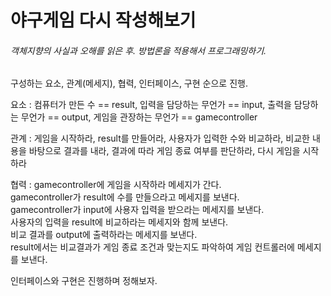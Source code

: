 # 야구게임 다시 작성해보기  
###### 객체지향의 사실과 오해를 읽은 후. 방법론을 적용해서 프로그래밍하기.  
구성하는 요소, 관계(메세지), 협력, 인터페이스, 구현 순으로 진행.  
  
요소 : 컴퓨터가 만든 수 == result, 입력을 담당하는 무언가 == input, 
출력을 담당하는 무언가 == output, 게임을 관장하는 무언가 == gamecontroller   
   
관계 : 게임을 시작하라, result를 만들어라, 사용자가 입력한 수와 비교하라, 비교한 내용을 바탕으로 결과를 내라, 
결과에 따라 게임 종료 여부를 판단하라, 다시 게임을 시작하라  
  
협력 : gamecontroller에 게임을 시작하라 메세지가 간다.  
gamecontroller가 result에 수를 만들으라고 메세지를 보낸다.  
gamecontroller가 input에 사용자 입력을 받으라는 메세지를 보낸다.  
사용자의 입력을 result에 비교하라는 메세지와 함께 보낸다.  
비교 결과를 output에 출력하라는 메세지를 보낸다.  
result에서는 비교결과가 게임 종료 조건과 맞는지도 파악하여 게임 컨트롤러에 메세지를 보낸다.  

인터페이스와 구현은 진행하며 정해보자.  


  
  